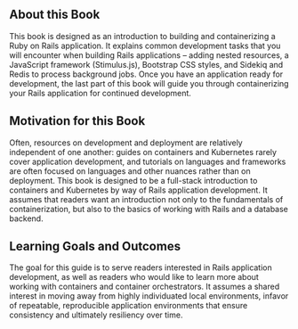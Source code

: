 ## About this Book

This book is designed as an introduction to building and containerizing a Ruby on Rails application. It explains common development tasks that you will encounter when building Rails applications – adding nested resources, a JavaScript framework (Stimulus.js), Bootstrap CSS styles, and Sidekiq and Redis to process background jobs. Once you have an application ready for development, the last part of this book will  guide you through containerizing your Rails application for continued development. 

## Motivation for this Book

Often, resources on development and deployment are relatively independent of one another: guides on containers and Kubernetes rarely cover application development, and tutorials on languages and  frameworks are often focused on languages and other nuances rather than on deployment. This book is designed to be a full-stack introduction to  containers and Kubernetes by way of Rails application development. It  assumes that readers want an introduction not only to the fundamentals of containerization, but also to the basics of working with Rails and a database backend.

## Learning Goals and Outcomes

The goal for this guide is to serve readers interested in Rails application development, as well as readers who would like to learn more about working with containers and container orchestrators. It assumes a shared interest in moving away from highly individuated local environments, infavor of repeatable, reproducible application environments that ensure consistency and ultimately resiliency over time.
